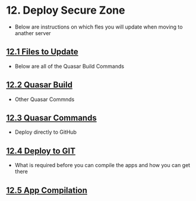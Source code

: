 # 12. Deploy Secure Zone

- Below are instructions on which fles you will update when moving to anather server

## [12.1 Files to Update](12.1-filestoupdate.md)

- Below are all of the Quasar Build Commands

## [12.2 Quasar Build](12.2-quasarBuild.md)

- Other Quasar Commnds

## [12.3 Quasar Commands](12.3-quasarCommands.md)

- Deploy directly to GitHub

## [12.4 Deploy to GIT](12.4-deployToGit.md)

- What is required before you can compile the apps and how you can get there

## [12.5 App Compilation](12.5-guideAppCompile.md)